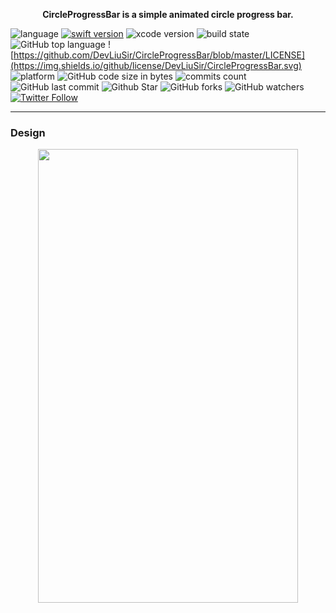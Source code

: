 <p align="center"> <b>CircleProgressBar is a simple animated circle progress bar. </b></p>


![language](https://img.shields.io/badge/language-swift-orange.svg)
[![swift version](https://img.shields.io/badge/swift-5.1+-blue.svg?style=flat)](https://developer.apple.com/swift/)
![xcode version](https://img.shields.io/badge/xcode-11.3+-red.svg)
![build state](https://img.shields.io/badge/build-passing-brightgreen)
![GitHub top language](https://img.shields.io/github/languages/top/DevLiuSir/CircleProgressBar?color=blueviolet)
![https://github.com/DevLiuSir/CircleProgressBar/blob/master/LICENSE](https://img.shields.io/github/license/DevLiuSir/CircleProgressBar.svg)
![platform](https://img.shields.io/badge/platform-ios-lightgrey.svg)
![GitHub code size in bytes](https://img.shields.io/github/languages/code-size/DevLiuSir/CircleProgressBar?color=ff69b4&label=codeSize)
![commits count](https://badgen.net/github/commits/DevLiuSir/CircleProgressBar)
![GitHub last commit](https://img.shields.io/github/last-commit/DevLiuSir/CircleProgressBar)
![Github Star](https://img.shields.io/github/stars/DevLiuSir/CircleProgressBar.svg?style=social&label=Star)
![GitHub forks](https://img.shields.io/github/forks/DevLiuSir/CircleProgressBar?style=social)
![GitHub watchers](https://img.shields.io/github/watchers/DevLiuSir/CircleProgressBar?style=social)
[![Twitter Follow](https://img.shields.io/twitter/follow/LiuChuan_.svg?style=social)](https://twitter.com/LiuChuan_)

---

### Design

<p align="center"> 
<img  src="https://github.com/DevLiuSir/CircleProgressBar/raw/master/Design/Showcase.gif" width="416" height="726"></p>

